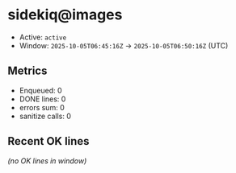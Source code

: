 # sidekiq@images

- Active: `active`
- Window: `2025-10-05T06:45:16Z` → `2025-10-05T06:50:16Z` (UTC)

## Metrics
- Enqueued: 0
- DONE lines: 0
- errors sum: 0
- sanitize calls: 0

## Recent OK lines
_(no OK lines in window)_

